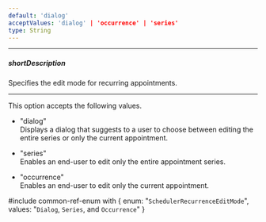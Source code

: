 ```yaml
---
default: 'dialog'
acceptValues: 'dialog' | 'occurrence' | 'series'
type: String
---
```

---
##### shortDescription
Specifies the edit mode for recurring appointments.

---
This option accepts the following values.

- "dialog"  
 Displays a dialog that suggests to a user to choose between editing the entire series or only the current appointment.

- "series"  
 Enables an end-user to edit only the entire appointment series.

- "occurrence"  
 Enables an end-user to edit only the current appointment.

#include common-ref-enum with {
    enum: "`SchedulerRecurrenceEditMode`",
    values: "`Dialog`, `Series`, and `Occurrence`"
}
